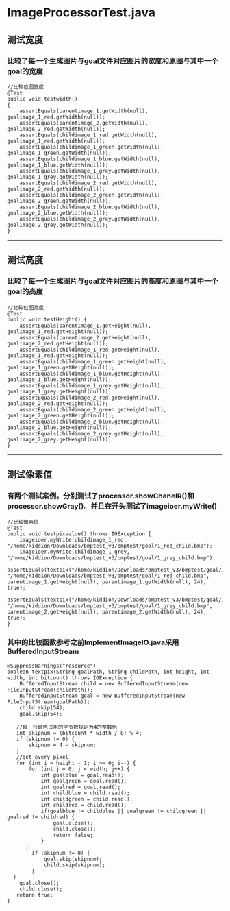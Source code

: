 # ImageProcessorTest.java
## 测试宽度
### 比较了每一个生成图片与goal文件对应图片的宽度和原图与其中一个goal的宽度
	//比较位图宽度
    @Test
    public void testwidth()
    {   
    	assertEquals(parentimage_1.getWidth(null), goalimage_1_red.getWidth(null));
    	assertEquals(parentimage_2.getWidth(null), goalimage_2_red.getWidth(null));
        assertEquals(childimage_1_red.getWidth(null), goalimage_1_red.getWidth(null));
        assertEquals(childimage_1_green.getWidth(null), goalimage_1_green.getWidth(null));
        assertEquals(childimage_1_blue.getWidth(null), goalimage_1_blue.getWidth(null));
        assertEquals(childimage_1_grey.getWidth(null), goalimage_1_grey.getWidth(null));
        assertEquals(childimage_2_red.getWidth(null), goalimage_2_red.getWidth(null));
        assertEquals(childimage_2_green.getWidth(null), goalimage_2_green.getWidth(null));
        assertEquals(childimage_2_blue.getWidth(null), goalimage_2_blue.getWidth(null));
        assertEquals(childimage_2_grey.getWidth(null), goalimage_2_grey.getWidth(null));
    }

------
## 测试高度
### 比较了每一个生成图片与goal文件对应图片的高度和原图与其中一个goal的高度
    //比较位图高度
    @Test
    public void testHeight() {
    	assertEquals(parentimage_1.getHeight(null), goalimage_1_red.getHeight(null));
    	assertEquals(parentimage_2.getHeight(null), goalimage_2_red.getHeight(null));
        assertEquals(childimage_1_red.getHeight(null), goalimage_1_red.getHeight(null));
        assertEquals(childimage_1_green.getHeight(null), goalimage_1_green.getHeight(null));
        assertEquals(childimage_1_blue.getHeight(null), goalimage_1_blue.getHeight(null));
        assertEquals(childimage_1_grey.getHeight(null), goalimage_1_grey.getHeight(null));
        assertEquals(childimage_2_red.getHeight(null), goalimage_2_red.getHeight(null));
        assertEquals(childimage_2_green.getHeight(null), goalimage_2_green.getHeight(null));
        assertEquals(childimage_2_blue.getHeight(null), goalimage_2_blue.getHeight(null));
        assertEquals(childimage_2_grey.getHeight(null), goalimage_2_grey.getHeight(null));
	}

-----
## 测试像素值
### 有两个测试案例。分别测试了processor.showChanelR()和processor.showGray()。并且在开头测试了imageioer.myWrite()
	//比较像素值
    @Test
    public void testpixvalue() throws IOException {
    	imageioer.myWrite(childimage_1_red, "/home/kiddion/Downloads/bmptest_v3/bmptest/goal/1_red_child.bmp");
    	imageioer.myWrite(childimage_1_grey, "/home/kiddion/Downloads/bmptest_v3/bmptest/goal/1_grey_child.bmp");
    	assertEquals(textpix("/home/kiddion/Downloads/bmptest_v3/bmptest/goal/1_red_goal.bmp", "/home/kiddion/Downloads/bmptest_v3/bmptest/goal/1_red_child.bmp", parentimage_1.getHeight(null), parentimage_1.getWidth(null), 24), true);
    	assertEquals(textpix("/home/kiddion/Downloads/bmptest_v3/bmptest/goal/1_gray_goal.bmp", "/home/kiddion/Downloads/bmptest_v3/bmptest/goal/1_grey_child.bmp", parentimage_2.getHeight(null), parentimage_2.getWidth(null), 24), true);
    }
### 其中的比较函数参考之前ImplementImageIO.java采用BufferedInputStream
	@SuppressWarnings("resource")
	boolean textpix(String goalPath, String childPath, int height, int width, int bitcount) throws IOException {
		BufferedInputStream child = new BufferedInputStream(new FileInputStream(childPath));
    	BufferedInputStream goal = new BufferedInputStream(new FileInputStream(goalPath));  	
    	child.skip(54);
    	goal.skip(54);
	   
       //每一行颜色占用的字节数规定为4的整数倍
       int skipnum = (bitcount * width / 8) % 4;
       if (skipnum != 0) {
           skipnum = 4 - skipnum;
       }
  	   //get every pixel
       for (int i = height - 1; i >= 0; i--) {
           for (int j = 0; j < width; j++) {
               int goalblue = goal.read();
               int goalgreen = goal.read();
               int goalred = goal.read();
               int childblue = child.read();
               int childgreen = child.read();
               int childred = child.read();
               if(goalblue != childblue || goalgreen != childgreen || goalred != childred) {
            	   goal.close();
            	   child.close();
            	   return false;
               }
          }
            if (skipnum != 0) {
            	goal.skip(skipnum); 
                child.skip(skipnum);
            }
      }
		goal.close();
		child.close();
       return true;
    }
